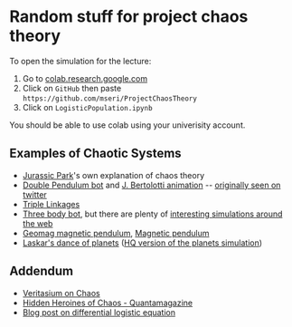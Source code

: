# Random stuff for project chaos theory

To open the simulation for the lecture:

1. Go to [colab.research.google.com](https://colab.research.google.com)
2. Click on `GitHub` then paste `https://github.com/mseri/ProjectChaosTheory`
3. Click on `LogisticPopulation.ipynb`

You should be able to use colab using your univerisity account.

## Examples of Chaotic Systems

- [Jurassic Park](https://youtu.be/5cVLUPwrSmU)'s own explanation of chaos theory
- [Double Pendulum bot](https://twitter.com/pendulum_bot) and [J. Bertolotti animation](https://commons.wikimedia.org/wiki/File:Doublependula.gif) -- [originally seen on twitter](https://twitter.com/j_bertolotti/status/1031466199866114049)
- [Triple Linkages](https://youtu.be/aVjj6VE-tNg)
- [Three body bot](https://twitter.com/ThreeBodyBot), but there are plenty of [interesting simulations around the web](https://twitter.com/simon_tardivel/status/1215728659010670594)
- [Geomag magnetic pendulum](https://youtu.be/Qe5Enm96MFQ), [Magnetic pendulum](https://youtu.be/nDTxJlXLoZE)
- [Laskar's dance of planets](https://youtu.be/Ycs0wHku5Cw?t=2821) ([HQ version of the planets simulation](https://perso.imcce.fr/jacques-laskar/medias/COLLIc_VGA.mov))

## Addendum

- [Veritasium on Chaos](https://youtu.be/ovJcsL7vyrk)
- [Hidden Heroines of Chaos - Quantamagazine](https://www.quantamagazine.org/hidden-heroines-of-chaos-ellen-fetter-and-margaret-hamilton-20190520/)
- [Blog post on differential logistic equation](https://www.mseri.me/thought-on-the-differential-logistic-equation/)
